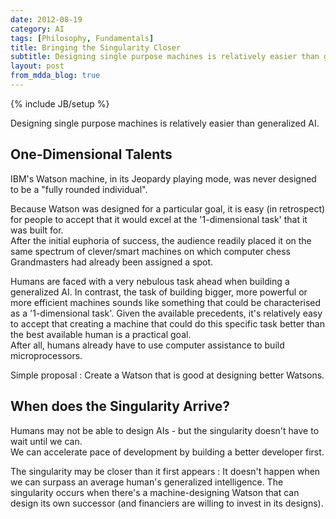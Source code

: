 ```yaml
---
date: 2012-08-19
category: AI
tags: [Philosophy, Fundamentals]
title: Bringing the Singularity Closer
subtitle: Designing single purpose machines is relatively easier than generalized AI
layout: post
from_mdda_blog: true
---
```

{% include JB/setup %}


Designing single purpose machines is relatively easier than generalized AI.


One-Dimensional Talents
------------------------------------------
IBM's Watson machine, in its Jeopardy playing mode, 
was never designed to be a "fully rounded individual".

Because Watson was designed for a particular goal, 
it is easy (in retrospect) for people to accept that it would excel at the 
'1-dimensional task' that it was built for.  
After the initial euphoria of success, the audience readily placed it
on the same spectrum of clever/smart machines on which 
computer chess Grandmasters had already been assigned a spot.

Humans are faced with a very nebulous task ahead when building a generalized AI.
In contrast, the task of building bigger, more powerful or more efficient machines 
sounds like something that could be characterised as a '1-dimensional task'.
Given the available precedents, it's relatively easy to accept that creating a machine 
that could do this specific task better than the best available human is a practical goal.  
After all, humans already have to use computer assistance to build microprocessors.

Simple proposal : Create a Watson that is good at designing better Watsons.


When does the Singularity Arrive?
------------------------------------------

Humans may not be able to design AIs - but the singularity doesn't have to wait until we can.  
We can accelerate pace of development by building a better developer first.

The singularity may be closer than it first appears : It doesn't happen 
when we can surpass an average human's generalized intelligence.
The singularity occurs when there's a machine-designing Watson that can design its own successor 
(and financiers are willing to invest in its designs).

